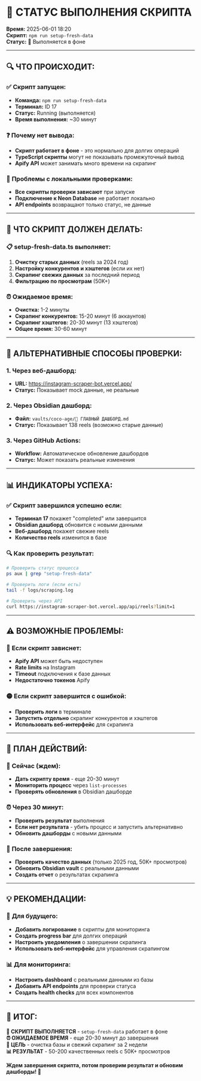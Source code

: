 # 🔄 СТАТУС ВЫПОЛНЕНИЯ СКРИПТА

**Время:** 2025-06-01 18:20  
**Скрипт:** `npm run setup-fresh-data`  
**Статус:** 🔄 Выполняется в фоне  

---

## 🔍 **ЧТО ПРОИСХОДИТ:**

### ✅ **Скрипт запущен:**
- **Команда:** `npm run setup-fresh-data`
- **Терминал:** ID 17
- **Статус:** Running (выполняется)
- **Время выполнения:** ~30 минут

### ❓ **Почему нет вывода:**
- **Скрипт работает в фоне** - это нормально для долгих операций
- **TypeScript скрипты** могут не показывать промежуточный вывод
- **Apify API** может занимать много времени на скрапинг

### 🔌 **Проблемы с локальными проверками:**
- **Все скрипты проверки зависают** при запуске
- **Подключение к Neon Database** не работает локально
- **API endpoints** возвращают только статус, не данные

---

## 🎯 **ЧТО СКРИПТ ДОЛЖЕН ДЕЛАТЬ:**

### 📋 **setup-fresh-data.ts выполняет:**
1. **Очистку старых данных** (reels за 2024 год)
2. **Настройку конкурентов и хэштегов** (если их нет)
3. **Скрапинг свежих данных** за последний период
4. **Фильтрацию по просмотрам** (50K+)

### ⏰ **Ожидаемое время:**
- **Очистка:** 1-2 минуты
- **Скрапинг конкурентов:** 15-20 минут (6 аккаунтов)
- **Скрапинг хэштегов:** 20-30 минут (13 хэштегов)
- **Общее время:** 30-60 минут

---

## 🚀 **АЛЬТЕРНАТИВНЫЕ СПОСОБЫ ПРОВЕРКИ:**

### 1. **Через веб-дашборд:**
- **URL:** https://instagram-scraper-bot.vercel.app/
- **Статус:** Показывает mock данные, не реальные

### 2. **Через Obsidian дашборд:**
- **Файл:** `vaults/coco-age/🎯 ГЛАВНЫЙ ДАШБОРД.md`
- **Статус:** Показывает 138 reels (возможно старые данные)

### 3. **Через GitHub Actions:**
- **Workflow:** Автоматическое обновление дашбордов
- **Статус:** Может показать реальные изменения

---

## 📊 **ИНДИКАТОРЫ УСПЕХА:**

### ✅ **Скрипт завершился успешно если:**
- **Терминал 17** покажет "completed" или завершится
- **Obsidian дашборд** обновится с новыми данными
- **Веб-дашборд** покажет свежие reels
- **Количество reels** изменится в базе

### 🔍 **Как проверить результат:**
```bash
# Проверить статус процесса
ps aux | grep "setup-fresh-data"

# Проверить логи (если есть)
tail -f logs/scraping.log

# Проверить через API
curl https://instagram-scraper-bot.vercel.app/api/reels?limit=1
```

---

## ⚠️ **ВОЗМОЖНЫЕ ПРОБЛЕМЫ:**

### 🔴 **Если скрипт зависнет:**
- **Apify API** может быть недоступен
- **Rate limits** на Instagram
- **Timeout** подключения к базе данных
- **Недостаточно токенов** Apify

### 🟡 **Если скрипт завершится с ошибкой:**
- **Проверить логи** в терминале
- **Запустить отдельно** скрапинг конкурентов и хэштегов
- **Использовать веб-интерфейс** для скрапинга

---

## 🎯 **ПЛАН ДЕЙСТВИЙ:**

### 🔄 **Сейчас (ждем):**
- **Дать скрипту время** - еще 20-30 минут
- **Мониторить процесс** через `list-processes`
- **Проверять обновления** в Obsidian дашборде

### ⏰ **Через 30 минут:**
- **Проверить результат** выполнения
- **Если нет результата** - убить процесс и запустить альтернативно
- **Обновить дашборды** с новыми данными

### 🚀 **После завершения:**
- **Проверить качество данных** (только 2025 год, 50K+ просмотров)
- **Обновить Obsidian vault** с реальными данными
- **Создать отчет** о результатах скрапинга

---

## 💡 **РЕКОМЕНДАЦИИ:**

### 🔧 **Для будущего:**
- **Добавить логирование** в скрипты для мониторинга
- **Создать progress bar** для долгих операций
- **Настроить уведомления** о завершении скрапинга
- **Использовать веб-интерфейс** для управления скрапингом

### 📊 **Для мониторинга:**
- **Настроить dashboard** с реальными данными из базы
- **Добавить API endpoints** для проверки статуса
- **Создать health checks** для всех компонентов

---

## 🎉 **ИТОГ:**

**🔄 СКРИПТ ВЫПОЛНЯЕТСЯ** - `setup-fresh-data` работает в фоне  
**⏰ ОЖИДАЕМОЕ ВРЕМЯ** - еще 20-30 минут до завершения  
**🎯 ЦЕЛЬ** - очистка базы и свежий скрапинг за 2 недели  
**📊 РЕЗУЛЬТАТ** - 50-200 качественных reels с 50K+ просмотров  

**Ждем завершения скрипта, потом проверим результат и обновим дашборды! 🚀**
